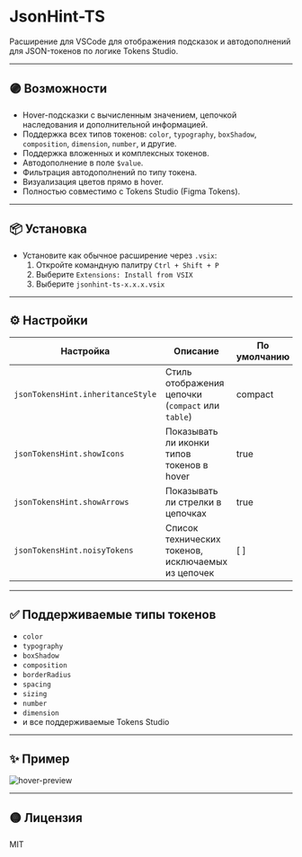 # JsonHint-TS

Расширение для VSCode для отображения подсказок и автодополнений для JSON-токенов по логике Tokens Studio.

---

## 🟣 Возможности

- Hover-подсказки с вычисленным значением, цепочкой наследования и дополнительной информацией.
- Поддержка всех типов токенов: `color`, `typography`, `boxShadow`, `composition`, `dimension`, `number`, и другие.
- Поддержка вложенных и комплексных токенов.
- Автодополнение в поле `$value`.
- Фильтрация автодополнений по типу токена.
- Визуализация цветов прямо в hover.
- Полностью совместимо с Tokens Studio (Figma Tokens).

---

## 📦 Установка

- Установите как обычное расширение через `.vsix`:
    1. Откройте командную палитру `Ctrl + Shift + P`
    2. Выберите `Extensions: Install from VSIX`
    3. Выберите `jsonhint-ts-x.x.x.vsix`

---

## ⚙️ Настройки

| Настройка                         | Описание                                           | По умолчанию |
| --------------------------------- | -------------------------------------------------- | ------------ |
| `jsonTokensHint.inheritanceStyle` | Стиль отображения цепочки (`compact` или `table`)  | compact      |
| `jsonTokensHint.showIcons`        | Показывать ли иконки типов токенов в hover         | true         |
| `jsonTokensHint.showArrows`       | Показывать ли стрелки в цепочках                   | true         |
| `jsonTokensHint.noisyTokens`      | Список технических токенов, исключаемых из цепочек | [ ]          |

---

## ✅ Поддерживаемые типы токенов

- `color`
- `typography`
- `boxShadow`
- `composition`
- `borderRadius`
- `spacing`
- `sizing`
- `number`
- `dimension`
- и все поддерживаемые Tokens Studio

---

## ✨ Пример

![hover-preview](./screenshots/hover-example.png)

---

## 🟡 Лицензия

MIT
